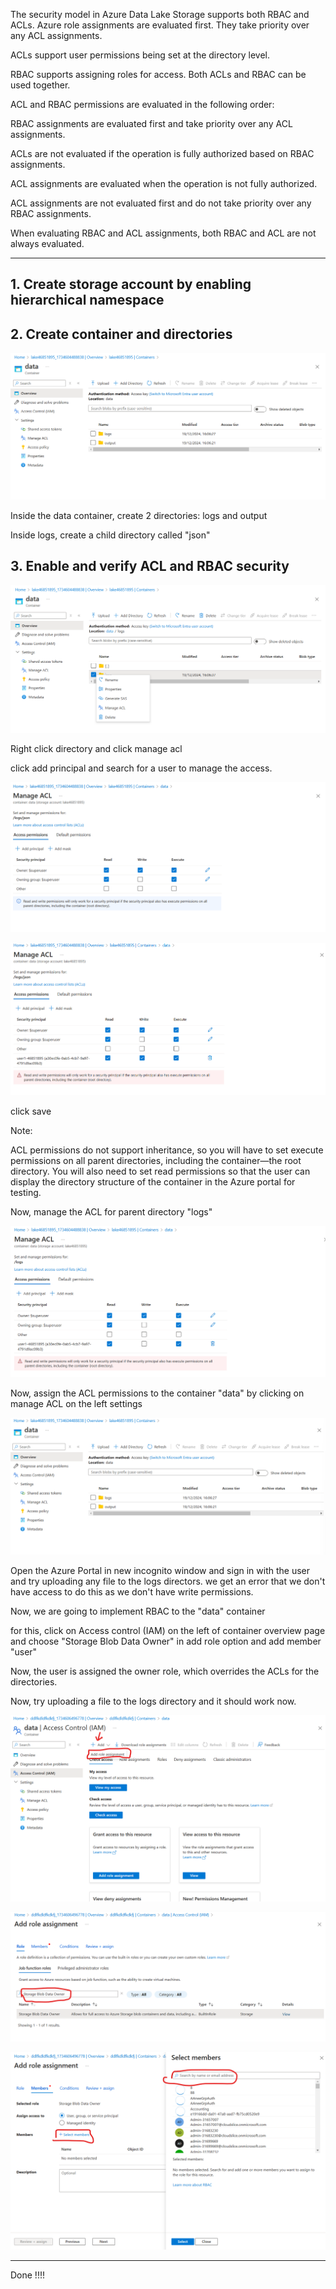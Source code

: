 The security model in Azure Data Lake Storage supports both RBAC and ACLs. Azure role assignments are evaluated first. They take priority over any ACL assignments.

ACLs support user permissions being set at the directory level. 

RBAC supports assigning roles for access. Both ACLs and RBAC can be used together.

ACL and RBAC permissions are evaluated in the following order:

RBAC assignments are evaluated first and take priority over any ACL assignments.

ACLs are not evaluated if the operation is fully authorized based on RBAC assignments.

ACL assignments are evaluated when the operation is not fully authorized.

ACL assignments are not evaluated first and do not take priority over any RBAC assignments. 

When evaluating RBAC and ACL assignments, both RBAC and ACL are not always evaluated.

---

## 1. Create storage account by enabling hierarchical namespace

## 2. Create container and directories

![alt text](../Images/datalake/security/image.png)

Inside the data container, create 2 directories: logs and output

Inside logs, create a child directory called "json"

## 3. Enable and verify ACL and RBAC security

![alt text](../Images/datalake/security/image-1.png)

Right click directory and click manage acl

click add principal and search for a user to manage the access.

![alt text](../Images/datalake/security/image-2.png)

![alt text](../Images/datalake/security/image-3.png)

click save

Note:

ACL permissions do not support inheritance, so you will have to set execute permissions on all parent directories, including the container—the root directory. You will also need to set read permissions so that the user can display the directory structure of the container in the Azure portal for testing.

Now, manage the ACL for parent directory "logs"

![alt text](../Images/datalake/security/image-4.png)

Now, assign the ACL permissions to the container "data" by clicking on manage ACL on the left settings

![alt text](../Images/datalake/security/image-5.png)

Open the Azure Portal in new incognito window and sign in with the user and try uploading any file to the logs directors. we get an error that we don't have access to do this as we don't have write permissions.

Now, we are going to implement RBAC to the "data" container

for this, click on Access control (IAM) on the left of container overview page and choose "Storage Blob Data Owner" in add role option and add member "user"

Now, the user is assigned the owner role, which overrides the ACLs for the directories. 

Now, try uploading a file to the logs directory and it should work now.

![alt text](../Images/datalake/security/image-6.png)

![alt text](../Images/datalake/security/image-7.png)

![alt text](../Images/datalake/security/image-8.png)

---

Done !!!!

